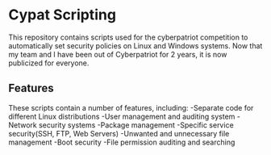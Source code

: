 # Cypat Scripting
This repository contains scripts used for the cyberpatriot competition to automatically set security policies on Linux and Windows systems. Now that my team and I have been out of Cyberpatriot for 2 years, it is now publicized for everyone.
## Features
These scripts contain a number of features, including:
-Separate code for different Linux distributions
-User management and auditing system
-Network security systems
-Package management
-Specific service security(SSH, FTP, Web Servers)
-Unwanted and unnecessary file management
-Boot security
-File permission auditing and searching
